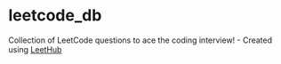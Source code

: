 # leetcode_db
Collection of LeetCode questions to ace the coding interview! - Created using [LeetHub](https://github.com/QasimWani/LeetHub)
